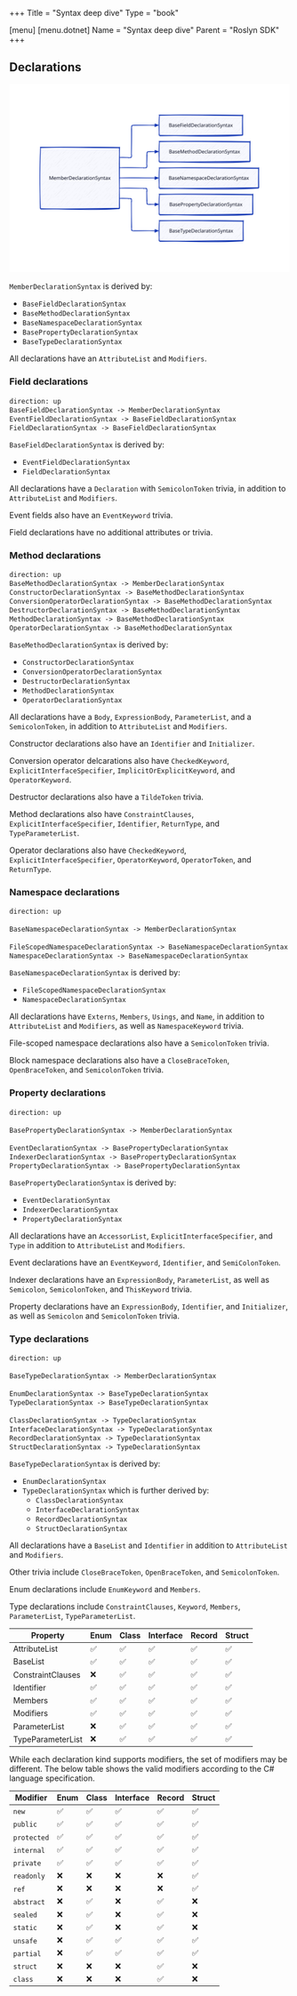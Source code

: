 +++
Title = "Syntax deep dive"
Type = "book"

[menu]
  [menu.dotnet]
    Name = "Syntax deep dive"
    Parent = "Roslyn SDK"
+++

## Declarations

![MemberDeclarationSyntax inheritance](images/memberdecl-inheritance.svg "Hierarchy")

`MemberDeclarationSyntax` is derived by:
- `BaseFieldDeclarationSyntax`
- `BaseMethodDeclarationSyntax`
- `BaseNamespaceDeclarationSyntax`
- `BasePropertyDeclarationSyntax`
- `BaseTypeDeclarationSyntax`

All declarations have an `AttributeList` and `Modifiers`.

### Field declarations

```d2 layout=elk
direction: up
BaseFieldDeclarationSyntax -> MemberDeclarationSyntax
EventFieldDeclarationSyntax -> BaseFieldDeclarationSyntax
FieldDeclarationSyntax -> BaseFieldDeclarationSyntax
```

`BaseFieldDeclarationSyntax` is derived by:
- `EventFieldDeclarationSyntax`
- `FieldDeclarationSyntax`

All declarations have a `Declaration` with `SemicolonToken` trivia, in addition to `AttributeList` and `Modifiers`.

Event fields also have an `EventKeyword` trivia.

Field declarations have no additional attributes or trivia.

### Method declarations

```d2 layout=elk
direction: up
BaseMethodDeclarationSyntax -> MemberDeclarationSyntax
ConstructorDeclarationSyntax -> BaseMethodDeclarationSyntax
ConversionOperatorDeclarationSyntax -> BaseMethodDeclarationSyntax
DestructorDeclarationSyntax -> BaseMethodDeclarationSyntax
MethodDeclarationSyntax -> BaseMethodDeclarationSyntax
OperatorDeclarationSyntax -> BaseMethodDeclarationSyntax
```

`BaseMethodDeclarationSyntax` is derived by:
- `ConstructorDeclarationSyntax`
- `ConversionOperatorDeclarationSyntax`
- `DestructorDeclarationSyntax`
- `MethodDeclarationSyntax`
- `OperatorDeclarationSyntax`

All declarations have a `Body`, `ExpressionBody`, `ParameterList`, and a `SemicolonToken`, in addition to `AttributeList` and `Modifiers`.

Constructor declarations also have an `Identifier` and `Initializer`.

Conversion operator delcarations also have `CheckedKeyword`, `ExplicitInterfaceSpecifier`,  `ImplicitOrExplicitKeyword`, and `OperatorKeyword`.

Destructor declarations also have a `TildeToken` trivia.

Method declarations also have `ConstraintClauses`, `ExplicitInterfaceSpecifier`, `Identifier`, `ReturnType`, and `TypeParameterList`.

Operator declarations also have `CheckedKeyword`, `ExplicitInterfaceSpecifier`, `OperatorKeyword`, `OperatorToken`, and `ReturnType`.

### Namespace declarations

```d2 layout=elk
direction: up

BaseNamespaceDeclarationSyntax -> MemberDeclarationSyntax

FileScopedNamespaceDeclarationSyntax -> BaseNamespaceDeclarationSyntax
NamespaceDeclarationSyntax -> BaseNamespaceDeclarationSyntax
```

`BaseNamespaceDeclarationSyntax` is derived by:
- `FileScopedNamespaceDeclarationSyntax`
- `NamespaceDeclarationSyntax`

All declarations have `Externs`, `Members`, `Usings`, and `Name`, in addition to `AttributeList` and `Modifiers`, as well as `NamespaceKeyword` trivia.

File-scoped namespace declarations also have a `SemicolonToken` trivia.

Block namespace declarations also have a `CloseBraceToken`, `OpenBraceToken`, and `SemicolonToken` trivia.

### Property declarations

```d2 layout=elk
direction: up

BasePropertyDeclarationSyntax -> MemberDeclarationSyntax

EventDeclarationSyntax -> BasePropertyDeclarationSyntax
IndexerDeclarationSyntax -> BasePropertyDeclarationSyntax
PropertyDeclarationSyntax -> BasePropertyDeclarationSyntax
```

`BasePropertyDeclarationSyntax` is derived by:
- `EventDeclarationSyntax`
- `IndexerDeclarationSyntax`
- `PropertyDeclarationSyntax`

All declarations have an `AccessorList`, `ExplicitInterfaceSpecifier`, and `Type` in addition to `AttributeList` and `Modifiers`.

Event declarations have an `EventKeyword`, `Identifier`, and `SemiColonToken`.

Indexer declarations have an `ExpressionBody`, `ParameterList`, as well as `Semicolon`, `SemicolonToken`, and `ThisKeyword` trivia.

Property declarations have an `ExpressionBody`, `Identifier`, and `Initializer`, as well as `Semicolon` and `SemicolonToken` trivia.

### Type declarations

```d2 layout=elk
direction: up

BaseTypeDeclarationSyntax -> MemberDeclarationSyntax

EnumDeclarationSyntax -> BaseTypeDeclarationSyntax
TypeDeclarationSyntax -> BaseTypeDeclarationSyntax

ClassDeclarationSyntax -> TypeDeclarationSyntax
InterfaceDeclarationSyntax -> TypeDeclarationSyntax
RecordDeclarationSyntax -> TypeDeclarationSyntax
StructDeclarationSyntax -> TypeDeclarationSyntax
```

`BaseTypeDeclarationSyntax` is derived by:
- `EnumDeclarationSyntax`
- `TypeDeclarationSyntax` which is further derived by:
  - `ClassDeclarationSyntax`
  - `InterfaceDeclarationSyntax`
  - `RecordDeclarationSyntax`
  - `StructDeclarationSyntax`

All declarations have a `BaseList` and `Identifier` in addition to `AttributeList` and `Modifiers`.

Other trivia include `CloseBraceToken`, `OpenBraceToken`, and `SemicolonToken`.

Enum declarations include `EnumKeyword` and `Members`.

Type declarations include `ConstraintClauses`, `Keyword`, `Members`, `ParameterList`, `TypeParameterList`.

| Property          | Enum               | Class              | Interface          | Record             | Struct             |
| ----------------- | ------------------ | ------------------ | ------------------ | ------------------ | ------------------ |
| AttributeList     | :white_check_mark: | :white_check_mark: | :white_check_mark: | :white_check_mark: | :white_check_mark: |
| BaseList          | :white_check_mark: | :white_check_mark: | :white_check_mark: | :white_check_mark: | :white_check_mark: |
| ConstraintClauses | :x:                | :white_check_mark: | :white_check_mark: | :white_check_mark: | :white_check_mark: |
| Identifier        | :white_check_mark: | :white_check_mark: | :white_check_mark: | :white_check_mark: | :white_check_mark: |
| Members           | :white_check_mark: | :white_check_mark: | :white_check_mark: | :white_check_mark: | :white_check_mark: |
| Modifiers         | :white_check_mark: | :white_check_mark: | :white_check_mark: | :white_check_mark: | :white_check_mark: |
| ParameterList     | :x:                | :white_check_mark: | :white_check_mark: | :white_check_mark: | :white_check_mark: |
| TypeParameterList | :x:                | :white_check_mark: | :white_check_mark: | :white_check_mark: | :white_check_mark: |


While each declaration kind supports modifiers, the set of modifiers may be different. The below table shows the valid modifiers according to the C# language specification.

| Modifier    | Enum               | Class              | Interface          | Record             | Struct             |
| ----------- | ------------------ | ------------------ | ------------------ | ------------------ | ------------------ |
| `new`       | :white_check_mark: | :white_check_mark: | :white_check_mark: | :white_check_mark: | :white_check_mark: |
| `public`    | :white_check_mark: | :white_check_mark: | :white_check_mark: | :white_check_mark: | :white_check_mark: |
| `protected` | :white_check_mark: | :white_check_mark: | :white_check_mark: | :white_check_mark: | :white_check_mark: |
| `internal`  | :white_check_mark: | :white_check_mark: | :white_check_mark: | :white_check_mark: | :white_check_mark: |
| `private`   | :white_check_mark: | :white_check_mark: | :white_check_mark: | :white_check_mark: | :white_check_mark: |
| `readonly`  | :x:                | :x:                | :x:                | :x:                | :white_check_mark: |
| `ref`       | :x:                | :x:                | :x:                | :x:                | :white_check_mark: |
| `abstract`  | :x:                | :white_check_mark: | :x:                | :white_check_mark: | :x:                |
| `sealed`    | :x:                | :white_check_mark: | :x:                | :white_check_mark: | :x:                |
| `static`    | :x:                | :white_check_mark: | :x:                | :white_check_mark: | :x:                |
| `unsafe`    | :x:                | :white_check_mark: | :white_check_mark: | :white_check_mark: | :white_check_mark: |
| `partial`   | :x:                | :white_check_mark: | :white_check_mark: | :white_check_mark: | :white_check_mark: |
| `struct`    | :x:                | :x:                | :x:                | :white_check_mark: | :x:                |
| `class`     | :x:                | :x:                | :x:                | :white_check_mark: | :x:                |
